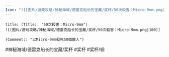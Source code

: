 ```yaml
---
Icon: "![[图片/游戏攻略/神秘海域/德雷克船长的宝藏/奖杯/50次殺害：Micro-9mm.png|30]]"
---
```

```ad-common-bronze-trophy
title: (Title:: "50次殺害：Micro-9mm")
![[图片/游戏攻略/神秘海域/德雷克船长的宝藏/奖杯/50次殺害：Micro-9mm.png|100]]

(Comment:: "以Micro-9mm殺死50個敵人")
```

#神秘海域/德雷克船长的宝藏/奖杯 #奖杯 #奖杯/铜
